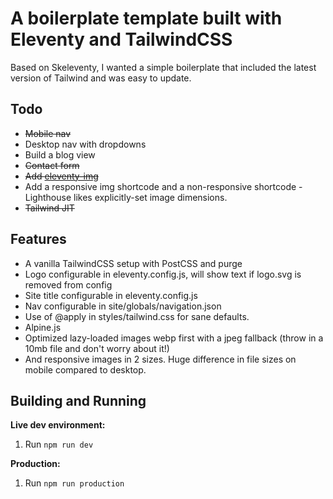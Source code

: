 # A boilerplate template built with Eleventy and TailwindCSS

Based on Skeleventy, I wanted a simple boilerplate that included the latest version of Tailwind and was easy to update.

## Todo

- ~~Mobile nav~~
- Desktop nav with dropdowns
- Build a blog view
- ~~Contact form~~
- ~~Add [eleventy-img](https://github.com/11ty/eleventy-img)~~
- Add a responsive img shortcode and a non-responsive shortcode - Lighthouse likes explicitly-set image dimensions.
- ~~Tailwind JIT~~

## Features 

- A vanilla TailwindCSS setup with PostCSS and purge
- Logo configurable in eleventy.config.js, will show text if logo.svg is removed from config
- Site title configurable in eleventy.config.js
- Nav configurable in site/globals/navigation.json
- Use of @apply in styles/tailwind.css for sane defaults.
- Alpine.js
- Optimized lazy-loaded images webp first with a jpeg fallback (throw in a 10mb file and don't worry about it!)
- And responsive images in 2 sizes. Huge difference in file sizes on mobile compared to desktop.

## Building and Running 

**Live dev environment:**
1. Run `npm run dev`

**Production:**
1. Run `npm run production` 